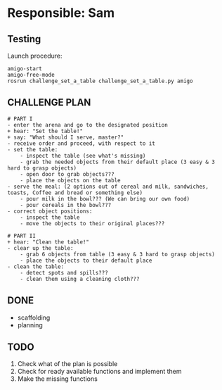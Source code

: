 # Responsible: Sam

## Testing

Launch procedure:
```
amigo-start
amigo-free-mode
rosrun challenge_set_a_table challenge_set_a_table.py amigo
```

## CHALLENGE PLAN

	# PART I
	- enter the arena and go to the designated position
	+ hear: "Set the table!"
	+ say: "What should I serve, master?"
	- receive order and proceed, with respect to it
	- set the table:
		- inspect the table (see what's missing)
		- grab the needed objects from their default place (3 easy & 3 hard to grasp objects)
		- open door to grab objects???
		- place the objects on the table
	- serve the meal: (2 options out of cereal and milk, sandwiches, toasts, Coffee and bread or something else)
		- pour milk in the bowl??? (We can bring our own food)
		- pour cereals in the bowl???
	- correct object positions:
		- inspect the table
		- move the objects to their original places???

	# PART II
	+ hear: "Clean the table!"
	- clear up the table:
		- grab 6 objects from table (3 easy & 3 hard to grasp objects)
		- place the objects to their default place
	- clean the table:
		- detect spots and spills???
		- clean them using a cleaning cloth???

## DONE

- scaffolding
- planning

## TODO

1. Check what of the plan is possible
2. Check for ready available functions and implement them
3. Make the missing functions
